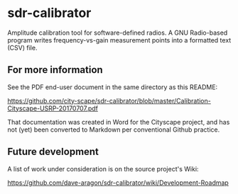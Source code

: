 # sdr-calibrator

Amplitude calibration tool for software-defined radios. A GNU Radio-based program writes frequency-vs-gain measurement points into a formatted text (CSV) file.


## For more information
See the PDF end-user document in the same directory as this README:

https://github.com/city-scape/sdr-calibrator/blob/master/Calibration-Cityscape-USRP-20170707.pdf 

That documentation was created in Word for the Cityscape project, and has not (yet) been converted to Markdown per conventional Github practice.


## Future development
A list of work under consideration is on the source project's Wiki:

https://github.com/dave-aragon/sdr-calibrator/wiki/Development-Roadmap
